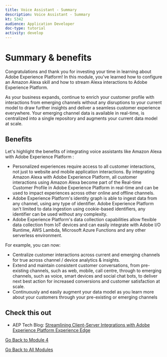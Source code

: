 ```yaml
---
title: Voice Assistant - Summary
description: Voice Assistant - Summary
kt: 5342
audience: Application Developer
doc-type: tutorial
activity: develop
---
```


# Summary & benefits

Congratulations and thank you for investing your time in learning about Adobe Experience Platform! 
In this module, you've learned how to configure an Amazon Alexa skill and how to stream Alexa interactions to Adobe Experience Platform. 

As your business expands, continue to enrich your customer profile with interactions from emerging channels without any disruptions to your current model to draw further insights and deliver a seamless customer experience everywhere. 
Your emerging channel data is available in real-time, is centralized into a single repository and augments your current data model at scale.

## Benefits

Let's highlight the benefits of integrating voice assistants like Amazon Alexa with Adobe Experience Platform :

- Personalized experiences require access to all customer interactions, not just to website and mobile application interactions. By integrating Amazon Alexa with Adobe Experience Platform, all customer interactions using Amazon Alexa become part of the Real-time Customer Profile in Adobe Experience Platform in real-time and can be used to impact experiences across other online and offline channels.
- Adobe Experience Platform's identity graph is able to ingest data from any channel, using any type of identifier. Adobe Experience Platform isn't limited to data ingestion using cookie-based identifiers, any identifier can be used without any complexity.
- Adobe Experience Platform's data collection capabilities allow flexible data collection from IoT devices and can easily integrate with Adobe I/O Runtime, AWS Lambda, Microsoft Azure Functions and any other serverless environment.

For example, you can now:

- Centralize customer interactions across current and emerging channels for true across channel / device analytics & insights.
- Extend and maintain consistent customer conversations, from pre-existing channels, such as web, mobile, call centre, through to emerging channels, such as voice, smart devices and social chat bots, to deliver next best action for increased conversions and customer satisfaction at scale.
- Continuously and easily augment your data model as you learn more about your customers through your pre-existing or emerging channels

## Check this out

- AEP Tech Blog: [Streamlining Client-Server Integrations with Adobe Experience Platform Experience Edge](https://medium.com/adobetech/streamlining-client-server-integrations-with-adobe-experience-platform-experience-edge-1caaef887172)

[Go Back to Module 4](./data-ingestion-amazon-alexa.md)

[Go Back to All Modules](./../../overview.md)
